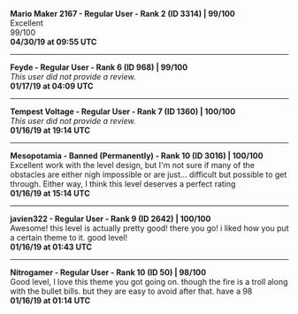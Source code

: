 **Mario Maker 2167 - Regular User - Rank 2 (ID 3314) | 99/100** <br>
Excellent <br>
99/100 <br>
**04/30/19 at 09:55 UTC**

----

**Feyde - Regular User - Rank 6 (ID 968) | 99/100** <br>
*This user did not provide a review.* <br>
**01/17/19 at 04:09 UTC**

----

**Tempest Voltage - Regular User - Rank 7 (ID 1360) | 100/100** <br>
*This user did not provide a review.* <br>
**01/16/19 at 19:14 UTC**

----

**Mesopotamia - Banned (Permanently) - Rank 10 (ID 3016) | 100/100** <br>
Excellent work with the level design, but I'm not sure if many of the obstacles are either nigh impossible or are just... difficult but possible to get through. Either way, I think this level deserves a perfect rating <br>
**01/16/19 at 15:14 UTC**

----

**javien322 - Regular User - Rank 9 (ID 2642) | 100/100** <br>
Awesome! this level is actually pretty good! there you go! i liked how you put a certain theme to it. good level! <br>
**01/16/19 at 01:43 UTC**

----

**Nitrogamer - Regular User - Rank 10 (ID 50) | 98/100** <br>
Good level, I love this theme you got going on. though the fire is a troll along with the bullet bills. but they are easy to avoid after that. have a 98 <br>
**01/16/19 at 01:14 UTC**
